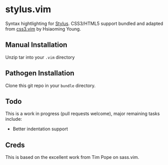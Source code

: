 # stylus.vim
Syntax hightlighting for [Stylus](http://learnboost.github.com/stylus/).  CSS3/HTML5 support bundled and adapted from [css3.vim](http://www.vim.org/scripts/script.php?script_id=3042) by Hsiaoming Young.

## Manual Installation
Unzip tar into your `.vim` directory

## Pathogen Installation
Clone this git repo in your `bundle` directory.

## Todo
This is a work in progress (pull requests welcome), major remaining tasks include:
+ Better indentation support

## Creds
This is based on the excellent work from Tim Pope on sass.vim.
